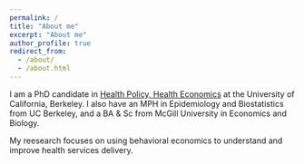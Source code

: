 ```yaml
---
permalink: /
title: "About me"
excerpt: "About me"
author_profile: true
redirect_from: 
  - /about/
  - /about.html
---
```


I am a PhD candidate in [Health Policy, Health Economics](https://publichealth.berkeley.edu/academics/health-policy-and-management/health-policy-phd/) at the University of California, Berkeley. I also have an MPH in Epidemiology and Biostatistics from UC Berkeley, and a BA & Sc from McGill University in Economics and Biology.

My reesearch focuses on using behavioral economics to understand and improve health services delivery. 


